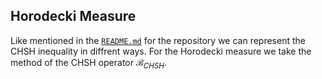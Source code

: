 ## Horodecki Measure

Like mentioned in the [`README.md`](README.md) for the repository we can represent the CHSH inequality in diffrent ways. For the Horodecki measure we take the method of the CHSH operator $\mathcal{B}_{CHSH}$.